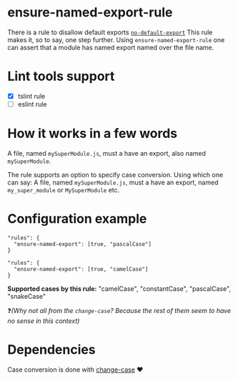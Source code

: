 # ensure-named-export-rule

There is a rule to disallow default exports [`no-default-export`][1]
This rule makes it, so to say, one step further.
Using `ensure-named-export-rule` one can assert that a module has named export named over the file name.

# Lint tools support

- [x] tslint rule
- [ ] eslint rule
 
# How it works in a few words

A file, named `mySuperModule.js`, must a have an export, also named `mySuperModule`.

The rule supports an option to specify case conversion. Using which one can say:
A file, named `mySuperModule.js`, must a have an export, named `my_super_module` or `MySuperModule` etc.

# Configuration example

```
"rules": {
  "ensure-named-export": [true, "pascalCase"]
}
```

```
"rules": {
  "ensure-named-export": [true, "camelCase"]
}
```

**Supported cases by this rule:** "camelCase", "constantCase", "pascalCase", "snakeCase"

:question:_(Why not all from the `change-case`? Because the rest of them seem to have no sense in this context)_

# Dependencies

Case conversion is done with [change-case][2] :heart:

[1]:https://palantir.github.io/tslint/rules/no-default-export/
[2]:https://github.com/blakeembrey/change-case

